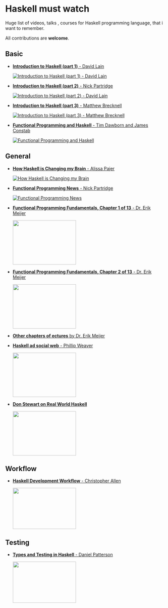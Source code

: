 # Haskell must watch

Huge list of  videos, talks , courses for Haskell programming language, that i want to remember.

All contributions are **welcome**.

## Basic

 - [**Introduction to Haskell (part 1)** - David Lain](https://vimeo.com/88540533)

   [![Introduction to Haskell (part 1) - David     Lain](https://i.vimeocdn.com/video/467059673.webp?mw=200&mh=150)](https://vimeo.com/88540533)
   
- [**Introduction to Haskell (part 2)** - Nick Partridge](https://vimeo.com/90515452)

   [![Introduction to Haskell (part 2) - David     Lain](https://i.vimeocdn.com/video/469701808.webp?mw=200&mh=150)](https://vimeo.com/90515452)
   
- [**Introduction to Haskell (part 3)** - Matthew Brecknell](https://vimeo.com/92976563)

   [![Introduction to Haskell (part 3) - Matthew Brecknell](https://i.vimeocdn.com/video/472928030.webp?mw=200&mh=150)](https://vimeo.com/92976563)
   
- [**Functional Programming and Haskell** - Tim Dawborn and James Constab](https://vimeo.com/1920921)

   [![Functional Programming and Haskell](https://i.vimeocdn.com/video/63189999.webp?mw=200&mh=150)](https://vimeo.com/1920921)

## General

- [**How Haskell is Changing my Brain** - Alissa Pajer](https://vimeo.com/96639840)

   [![How Haskell is Changing my Brain](https://i.vimeocdn.com/video/476747540.webp?mw=200&mh=150)](https://vimeo.com/96639840)

- [**Functional Programming News** - Nick Partridge](https://vimeo.com/88487290)

   [![Functional Programming News](https://i.vimeocdn.com/video/466973691.webp?mw=200&mh=150)](https://vimeo.com/88487290)
   
- [**Functional Programming Fundamentals, Chapter 1 of 13** - Dr. Erik Meijer](http://channel9.msdn.com/Series/C9-Lectures-Erik-Meijer-Functional-Programming-Fundamentals/Lecture-Series-Erik-Meijer-Functional-Programming-Fundamentals-Chapter-1)

   [<img src="http://video.ch9.ms/ch9/4133/c526c20b-7aea-44ce-a8e7-8e703b054133/Lecture-Series-Erik-Meijer-Functional-Programming_960.jpg" width="200px" height="140px" />](http://channel9.msdn.com/Series/C9-Lectures-Erik-Meijer-Functional-Programming-Fundamentals/Lecture-Series-Erik-Meijer-Functional-Programming-Fundamentals-Chapter-1)
   
- [**Functional Programming Fundamentals, Chapter 2 of 13** - Dr. Erik Meijer](http://channel9.msdn.com/Series/C9-Lectures-Erik-Meijer-Functional-Programming-Fundamentals/Lecture-Series-Erik-Meijer-Functional-Programming-Fundamentals-Chapter-2)

  [<img src="http://video.ch9.ms/ecn/previewImages/220/494398_220x165.jpg" width="200px" height="140px" />](http://channel9.msdn.com/Series/C9-Lectures-Erik-Meijer-Functional-Programming-Fundamentals/Lecture-Series-Erik-Meijer-Functional-Programming-Fundamentals-Chapter-2)
  
- [**Other chapters of ectures** by Dr. Erik Meijer](http://channel9.msdn.com/Series/C9-Lectures-Erik-Meijer-Functional-Programming-Fundamentals)

- [**Haskell ad social web** - Phillip Weaver](https://vimeo.com/21210266)

  [<img src="https://i.vimeocdn.com/video/147437664.webp?mw=960&mh=540" width="200px" height="140px" />](https://vimeo.com/21210266)
  
- [**Don Stewart on Real World Haskell**](https://www.youtube.com/watch?v=4YfkwfZ7AV4)

  [<img src="http://i.ytimg.com/vi_webp/4YfkwfZ7AV4/default.webp" width="200px" height="140px" />](https://www.youtube.com/watch?v=4YfkwfZ7AV4)

## Workflow

- [**Haskell Development Workflow** - Christopher Allen](https://www.youtube.com/watch?v=Li6oaO8x2VY)

  [<img src="http://i.ytimg.com/vi/Li6oaO8x2VY/mqdefault.jpg" width="200px" height="130px" />](https://www.youtube.com/watch?v=Li6oaO8x2VY)
  
## Testing

- [**Types and Testing in Haskell** - Daniel Patterson](https://vimeo.com/112858645)

  [<img src="https://i.vimeocdn.com/video/497977555.webp?mw=200&mh=140" width="200px" height="130px" />](https://vimeo.com/112858645)




